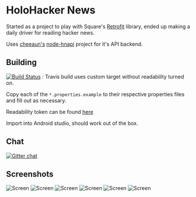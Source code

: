 HoloHacker News
================

Started as a project to play with Square's [Retrofit](https://square.github.io/retrofit/) library, ended up making a daily driver for reading hacker news.

Uses [cheeaun's](http://cheeaun.com/) [node-hnapi](https://github.com/cheeaun/node-hnapi/) project for it's API backend.


Building
---
[![Build Status](https://travis-ci.org/dinosaurwithakatana/holo_hacker_news.svg?branch=master)](https://travis-ci.org/dinosaurwithakatana/holo_hacker_news) : Travis build uses custom target without readability turned on.

Copy each of the `*.properties.example` to their respective properties files and fill out as necessary.

Readability token can be found [here](https://www.readability.com/settings/account)

Import into Android studio, should work out of the box.

Chat
--
[![Gitter chat](https://badges.gitter.im/dinosaurwithakatana/holo_hacker_news.png)](https://gitter.im/dinosaurwithakatana/holo_hacker_news)

Screenshots
---

![Screen](https://github.com/dinosaurwithakatana/holo_hacker_news/raw/master/screenshots/2014-05-24%2001.41.35.png)
![Screen](https://github.com/dinosaurwithakatana/holo_hacker_news/raw/master/screenshots/2014-05-24%2001.41.32.png)
![Screen](https://github.com/dinosaurwithakatana/holo_hacker_news/raw/master/screenshots/2014-05-24%2001.41.40.png)
![Screen](https://github.com/dinosaurwithakatana/holo_hacker_news/raw/master/screenshots/2014-05-24%2001.41.47.png)
![Screen](https://github.com/dinosaurwithakatana/holo_hacker_news/raw/master/screenshots/2014-05-24%2001.41.52.png)
![Screen](https://github.com/dinosaurwithakatana/holo_hacker_news/raw/master/screenshots/2014-05-24%2001.41.58.png)

